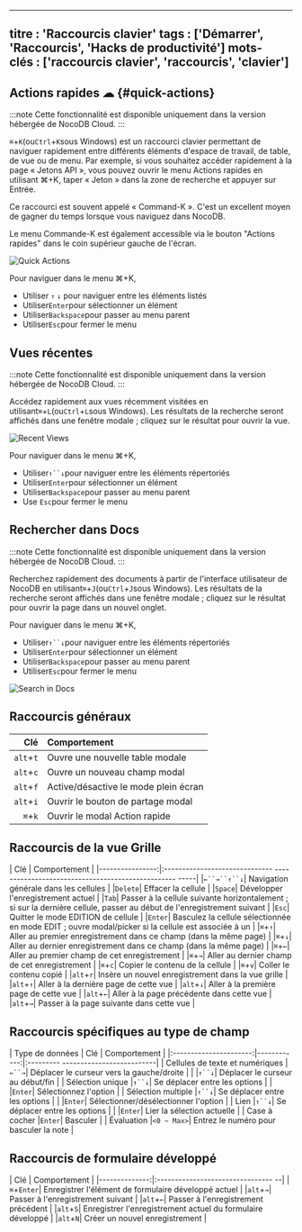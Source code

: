 ***

titre : 'Raccourcis clavier'
tags : \['Démarrer', 'Raccourcis', 'Hacks de productivité']
mots-clés : \['raccourcis clavier', 'raccourcis', 'clavier']
------------------------------------------------------------

## Actions rapides ☁ {#quick-actions}

:::note
Cette fonctionnalité est disponible uniquement dans la version hébergée de NocoDB Cloud.
:::

`⌘`+`K`(ou`Ctrl`+`K`sous Windows) est un raccourci clavier permettant de naviguer rapidement entre différents éléments d'espace de travail, de table, de vue ou de menu. Par exemple, si vous souhaitez accéder rapidement à la page « Jetons API », vous pouvez ouvrir le menu Actions rapides en utilisant ⌘+K, taper « Jeton » dans la zone de recherche et appuyer sur Entrée.

Ce raccourci est souvent appelé « Command-K ». C'est un excellent moyen de gagner du temps lorsque vous naviguez dans NocoDB.

Le menu Commande-K est également accessible via le bouton "Actions rapides" dans le coin supérieur gauche de l'écran.

![Quick Actions](/img/v2/cmd-k.png)

Pour naviguer dans le menu ⌘+K,

* Utiliser `↑` `↓` pour naviguer entre les éléments listés
* Utiliser`Enter`pour sélectionner un élément
* Utiliser`Backspace`pour passer au menu parent
* Utiliser`Esc`pour fermer le menu

## Vues récentes

:::note
Cette fonctionnalité est disponible uniquement dans la version hébergée de NocoDB Cloud.
:::

Accédez rapidement aux vues récemment visitées en utilisant`⌘`+`L`(ou`Ctrl`+`L`sous Windows). Les résultats de la recherche seront affichés dans une fenêtre modale ; cliquez sur le résultat pour ouvrir la vue.

![Recent Views](/img/v2/cmd-l.png)

Pour naviguer dans le menu ⌘+K,

* Utiliser`↑``↓`pour naviguer entre les éléments répertoriés
* Utiliser`Enter`pour sélectionner un élément
* Utiliser`Backspace`pour passer au menu parent
* Use `Esc`pour fermer le menu

## Rechercher dans Docs

:::note
Cette fonctionnalité est disponible uniquement dans la version hébergée de NocoDB Cloud.
:::

Recherchez rapidement des documents à partir de l'interface utilisateur de NocoDB en utilisant`⌘`+`J`(ou`Ctrl`+`J`sous Windows). Les résultats de la recherche seront affichés dans une fenêtre modale ; cliquez sur le résultat pour ouvrir la page dans un nouvel onglet.

Pour naviguer dans le menu ⌘+K,

* Utiliser`↑``↓`pour naviguer entre les éléments répertoriés
* Utiliser`Enter`pour sélectionner un élément
* Utiliser`Backspace`pour passer au menu parent
* Utiliser`Esc`pour fermer le menu

![Search in Docs](/img/v2/cmd-j.png)

## Raccourcis généraux

| Clé | Comportement |
|------------:|:--------------------------------|
|`alt`+`t`| Ouvre une nouvelle table modale |
|`alt`+`c`| Ouvre un nouveau champ modal |
|`alt`+`f`| Active/désactive le mode plein écran |
|`alt`+`i`| Ouvrir le bouton de partage modal |
|`⌘`+`k`| Ouvrir le modal Action rapide |

## Raccourcis de la vue Grille

| Clé | Comportement |
|----------------:|:------------------------------ -------------------------------------------------- -----|
|`←``→``↑``↓`| Navigation générale dans les cellules |
|`Delete`| Effacer la cellule |
|`Space`| Développer l'enregistrement actuel |
|`Tab`| Passer à la cellule suivante horizontalement ; si sur la dernière cellule, passer au début de l'enregistrement suivant |
|`Esc`| Quitter le mode EDITION de cellule |
|`Enter`| Basculez la cellule sélectionnée en mode EDIT ; ouvre modal/picker si la cellule est associée à un |
|`⌘`+`↑`| Aller au premier enregistrement dans ce champ (dans la même page) |
|`⌘`+`↓`| Aller au dernier enregistrement dans ce champ (dans la même page) |
|`⌘`+`←`| Aller au premier champ de cet enregistrement |
|`⌘`+`→`| Aller au dernier champ de cet enregistrement |
|`⌘`+`c`| Copier le contenu de la cellule |
|`⌘`+`v`| Coller le contenu copié |
|`alt`+`r`| Insère un nouvel enregistrement dans la vue grille |
|`alt`+`↑`| Aller à la dernière page de cette vue |
|`alt`+`↓`| Aller à la première page de cette vue |
|`alt`+`←`| Aller à la page précédente dans cette vue |
|`alt`+`→`| Passer à la page suivante dans cette vue |

## Raccourcis spécifiques au type de champ

| Type de données | Clé | Comportement |
|:----------------------:|------------:|:--------- --------------------------|
| Cellules de texte et numériques |`←``→`| Déplacer le curseur vers la gauche/droite |
| |`↑``↓`| Déplacer le curseur au début/fin |
| Sélection unique |`↑``↓`| Se déplacer entre les options |
| |`Enter`| Sélectionnez l'option |
| Sélection multiple |`↑``↓`| Se déplacer entre les options |
| |`Enter`| Sélectionner/désélectionner l'option |
| Lien |`↑``↓`| Se déplacer entre les options |
| |`Enter`| Lier la sélection actuelle |
| Case à cocher |`Enter`| Basculer |
| Évaluation |`<0 ~ Max>`| Entrez le numéro pour basculer la note |

## Raccourcis de formulaire développé

| Clé | Comportement |
|--------------:|:-------------------------------- --|
|`⌘`+`Enter`| Enregistrer l'élément de formulaire développé actuel |
|`alt`+`→`| Passer à l'enregistrement suivant |
|`alt`+`←`| Passer à l'enregistrement précédent |
|`alt`+`S`| Enregistrer l'enregistrement actuel du formulaire développé |
|`alt`+`N`| Créer un nouvel enregistrement |
